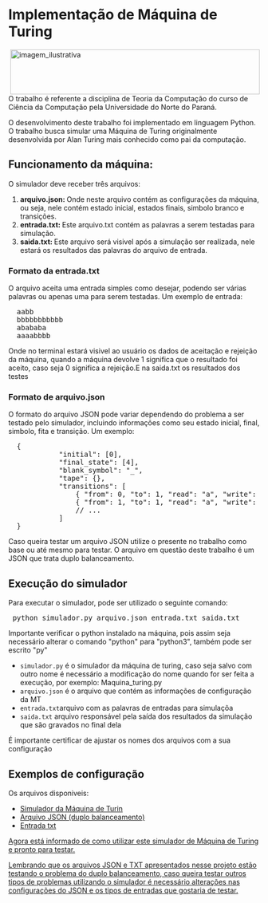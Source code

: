 <html>
<body>
 <h1> Implementação de Máquina de Turing </h1>
 <img align="right" alt="imagem_ilustrativa" height="90" width="500" src="https://d18l82el6cdm1i.cloudfront.net/uploads/dfugTjn2WC-tm_palindrome.gif"/> 
 <p> O trabalho é referente a disciplina de Teoria da Computação do curso de Ciência da Computação pela Universidade do Norte do Paraná. </p>
 <p> O desenvolvimento deste trabalho foi implementado em linguagem Python. O trabalho busca simular uma Máquina de Turing originalmente desenvolvida por Alan Turing mais conhecido como pai da computação. </p>
 
<h2> Funcionamento da máquina: </h2>

<p> O simulador deve receber três arquivos: </p>
<ol>
   <li><strong> arquivo.json: </strong> Onde neste arquivo contém as configurações da máquina, ou seja, nele contém estado inicial, estados finais, simbolo branco e transições. </li>
 <li><strong> entrada.txt: </strong> Este arquivo.txt contém as palavras a serem testadas para simulação. </li>
 <li><strong>saida.txt: </strong> Este arquivo será visivel após a simulação ser realizada, nele estará os resultados das palavras do arquivo de entrada.</li>
</ol>
<h3>Formato da entrada.txt</h3>
<p> O arquivo aceita uma entrada simples como desejar, podendo ser várias palavras ou apenas uma para serem testadas. Um exemplo de entrada: </p>
<pre>
  aabb
  bbbbbbbbbbb
  abababa
  aaaabbbb
</pre>
<p> Onde no terminal estará visivel ao usuário os dados de aceitação e rejeição da máquina, quando a máquina devolve 1 significa que o resultado foi aceito, caso seja 0 significa a rejeição.E na saida.txt os resultados dos testes</p>
<h3>Formato de arquivo.json</h3>
<p> O formato do arquivo JSON pode variar dependendo do problema a ser testado pelo simulador, incluindo informações como seu estado inicial, final, simbolo, fita e transição. Um exemplo: </p>
<pre>
  {
            "initial": [0],
            "final_state": [4],
            "blank_symbol": "_",
            "tape": {},
            "transitions": [
                { "from": 0, "to": 1, "read": "a", "write": "A", "move": "R" },
                { "from": 1, "to": 1, "read": "a", "write": "a", "move": "R" },
                // ...
            ]
  }
</pre>
<p>Caso queira testar um arquivo JSON utilize o presente no trabalho como base ou até mesmo para testar. O arquivo em questão deste trabalho é um JSON que trata duplo balanceamento. </p>
<h2> Execução do simulador</h2>
<p>Para executar o simulador, pode ser utilizado o seguinte comando: </p>
<pre> python simulador.py arquivo.json entrada.txt saida.txt </pre>
<p> Importante verificar o python instalado na máquina, pois assim seja necessário alterar o comando "python" para "python3", também pode ser escrito "py" </p>
<ul>
 <li><code>simulador.py</code> é o simulador da máquina de turing, caso seja salvo com outro nome é necessário a modificação do nome quando for ser feita a execução, por exemplo: Maquina_turing.py</li>
 <li><code>arquivo.json</code> é o arquivo que contém as informações de configuração da MT</li>
 <li><code>entrada.txt</code>arquivo com as palavras de entradas para simulaçõa</li>
 <li><code>saida.txt</code> arquivo responsável pela saída dos resultados da simulação que são gravados no final dela</li>
</ul>
<p> É importante certificar de ajustar os nomes dos arquivos com a sua configuração</p>
<h2>Exemplos de configuração </h2>
<p>Os arquivos disponiveis: </p>
<ul>
 <li><a href="https://github.com/Melissa-Francielle/Turing_Machine/blob/main/Turing_Machine.py ">Simulador da Máquina de Turin</a></li>
 <li><a href="https://github.com/Melissa-Francielle/Turing_Machine/blob/main/arquivo.json "> Arquivo JSON (duplo balanceamento)</a></li>
 <li><a href="https://github.com/Melissa-Francielle/Turing_Machine/blob/main/entrada.txt ">Entrada txt</li>
</ul>
 <p> Agora está informado de como utilizar este simulador de Máquina de Turing e pronto para testar.</p>
 <p>Lembrando que os arquivos JSON e TXT apresentados nesse projeto estão testando o problema do duplo balanceamento, caso queira testar outros tipos de problemas utilizando o simulador é necessário alterações nas configurações do JSON e os tipos de entradas que gostaria de testar.</p>
</body>

</html>
